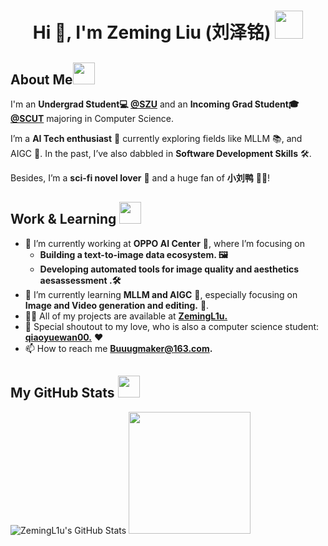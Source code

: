 <h1 align="center">Hi 👋, I'm Zeming Liu (刘泽铭)  <img src="https://imgcdn.sigstick.com/NeqD2mm7O7HjGZpA2FUI/10-1.thumb128.webp" width="45"></h1>

## **About Me**<img src="https://imgcdn.sigstick.com/GtwhJc8xbeBCyoIzTgwk/2-1.thumb128.png" width="35">
I'm an **Undergrad Student💻 [@SZU](https://csse.szu.edu.cn/)** and an **Incoming Grad Student🎓 [@SCUT](https://www2.scut.edu.cn/cs/)** majoring in Computer Science.

I’m a **AI Tech enthusiast** 🤖 currently exploring fields like MLLM 📚, and AIGC 🎨. In the past, I’ve also dabbled in **Software Development Skills** 🛠️. 

Besides, I’m a **sci-fi novel lover** 📖 and a huge fan of **小刘鸭** 🦆😍!
##  **Work & Learning <img src="https://imgcdn.sigstick.com/mI49g7z4OAzFPOFhnVQN/9-1.thumb128.png" width="35">**

- 🔭 I’m currently working at **OPPO AI Center** 🤖, where I’m focusing on 
  - **Building a text-to-image data ecosystem. 🖼️**
  - **Developing automated tools for image quality and aesthetics aesassessment .🛠️**
- 🌱 I’m currently learning **MLLM and AIGC** 🤖, especially focusing on **Image and Video generation and editing.** 🎥.
- 👨‍💻 All of my projects are available at [**ZemingL1u.**](https://github.com/ZemingL1u)
- 💑 Special shoutout to my love, who is also a computer science student: [**qiaoyuewan00.**](https://github.com/qiaoyuewan00) ❤️
- 📫 How to reach me **Buuugmaker@163.com.**
## My GitHub Stats <img src="https://imgcdn.sigstick.com/GtwhJc8xbeBCyoIzTgwk/8-1.thumb128.png" width="35">
![ZemingL1u's GitHub Stats](https://github-readme-stats.vercel.app/api?username=ZemingL1u&show_icons=true&theme=transparent)  <img src="https://media1.tenor.com/m/0u4PndZggTMAAAAd/%E5%B0%8F%E5%88%98%E9%B8%AD.gif" width="195">
